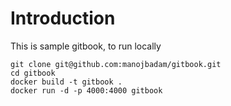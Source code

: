 # Introduction

This is sample gitbook, to run locally

```
git clone git@github.com:manojbadam/gitbook.git
cd gitbook
docker build -t gitbook .
docker run -d -p 4000:4000 gitbook
```
